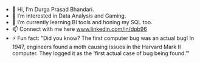 - 👋 Hi, I’m Durga Prasad Bhandari.
- 👀 I’m interested in Data Analysis and Gaming.
- 🌱 I’m currently learning BI tools and honing my SQL too.
- 📫 Connect with me here www.linkedin.com/in/dpb96
- ⚡ Fun fact: "Did you know? The first computer bug was an actual bug! In 1947, engineers found a moth causing issues in the Harvard Mark II computer. They logged it as the 'first actual case of bug being found.'"

<!---
dpb96/dpb96 is a ✨ special ✨ repository because its `README.md` (this file) appears on your GitHub profile.
You can click the Preview link to take a look at your changes.
--->
